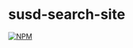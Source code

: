 # susd-search-site
[![NPM](https://nodei.co/npm/susd-search-site.png)](https://nodei.co/npm/susd-search-site/)
